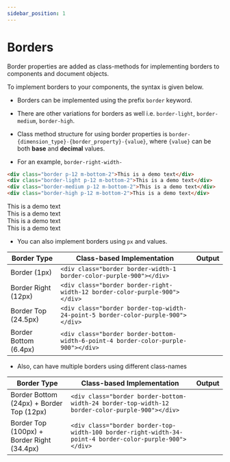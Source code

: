 ```yaml
---
sidebar_position: 1
---
```


# Borders

Border properties are added as class-methods for implementing borders to components and document objects.

To implement borders to your components, the syntax is given below. 

- Borders can be implemented using the prefix `border` keyword.
- There are other variations for borders as well i.e. `border-light`, `border-medium`, `border-high`.

- Class method structure for using border properties is `border-{dimension_type}-{border_property}-{value}`, where `{value}` can be both **base** and **decimal** values.
- For an example, `border-right-width-`

```html
<div class="border p-12 m-bottom-2">This is a demo text</div>
<div class="border-light p-12 m-bottom-2">This is a demo text</div>
<div class="border-medium p-12 m-bottom-2">This is a demo text</div>
<div class="border-high p-12 m-bottom-2">This is a demo text</div>
```

<div class="border p-12 m-bottom-2">This is a demo text</div>
<div class="border-light p-12 m-bottom-2">This is a demo text</div>
<div class="border-medium p-12 m-bottom-2">This is a demo text</div>
<div class="border-high p-12 m-bottom-2">This is a demo text</div>

- You can also implement borders using `px` and values.

| Border Type | Class-based Implementation | Output |
|-------------|----------------------------|--------|
| Border (1px) | `<div class="border border-width-1 border-color-purple-900"></div>` | <div class="border-boxes border border-width-1 border-color-purple-900"></div> |
| Border Right (12px) | `<div class="border border-right-width-12 border-color-purple-900"></div>` | <div class="border-boxes border border-right-width-12 border-color-purple-900"></div> |
| Border Top (24.5px) | `<div class="border border-top-width-24-point-5 border-color-purple-900"></div>` | <div class="border-boxes border border-top-width-24-point-5 border-color-purple-900"></div> |
| Border Bottom (6.4px) | `<div class="border border-bottom-width-6-point-4 border-color-purple-900"></div>` | <div class="border-boxes border border-bottom-width-6-point-4 border-color-purple-900"></div> |


- Also, can have multiple borders using different class-names

| Border Type | Class-based Implementation | Output |
|-------------|----------------------------|--------|
| Border Bottom (24px) + Border Top (12px) | `<div class="border border-bottom-width-24 border-top-width-12 border-color-purple-900"></div>` | <div class="border-boxes border border-bottom-width-24 border-top-width-12 border-color-green-900"></div> |
| Border Top (100px) + Border Right (34.4px) | `<div class="border border-top-width-100 border-right-width-34-point-4 border-color-purple-900"></div>` | <div class="border-boxes border border-top-width-100 border-right-width-34-point-4 border-color-green-900"></div> |